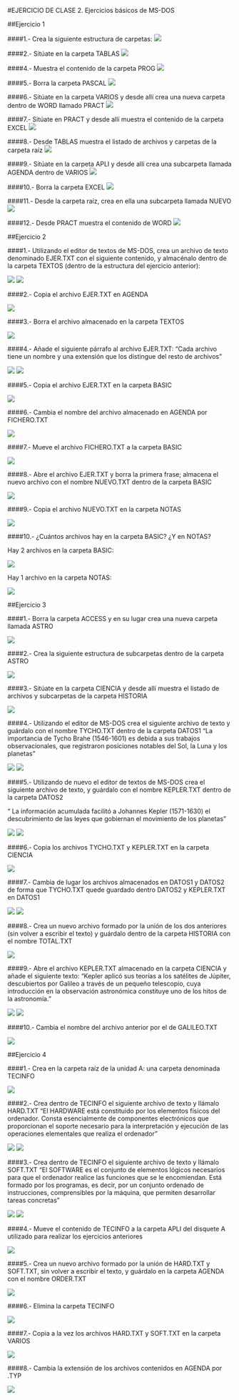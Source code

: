 #EJERCICIO DE CLASE 2. Ejercicios básicos de MS-DOS

##Ejercicio 1

####1.- Crea la siguiente estructura de carpetas:
<img src="https://i.gyazo.com/ac684dfb876fa7ebd459fd936c97bf57.png">

####2.- Sitúate en la carpeta TABLAS
<img src="https://i.gyazo.com/89198108e2736e52ef153615f3f57196.png">

####4.- Muestra el contenido de la carpeta PROG
<img src="https://i.gyazo.com/aaa268b3547bd195296ea91d1eaf313a.png">

####5.- Borra la carpeta PASCAL
<img src="https://i.gyazo.com/e2b5852d95fc29f58774cd3792dc0b64.png">

####6.- Sitúate en la carpeta VARIOS y desde allí crea una nueva carpeta dentro de WORD llamado PRACT
<img src="https://i.gyazo.com/cc47a2d5392c8233b33f06c7c51a450f.png">

####7.- Sitúate en PRACT y desde allí muestra el contenido de la carpeta EXCEL
<img src="https://i.gyazo.com/fece69a1187f4379b854206d6fa76cc8.png">

####8.- Desde TABLAS muestra el listado de archivos y carpetas de la carpeta raíz
<img src="https://i.gyazo.com/6620f53def8d526414af0e8f9caec21f.png">

####9.- Sitúate en la carpeta APLI y desde allí crea una subcarpeta llamada AGENDA dentro de
VARIOS
<img src="https://i.gyazo.com/f7fbafe50486acda0e2cda280f77f2cd.png">

####10.- Borra la carpeta EXCEL
<img src="https://i.gyazo.com/72a41a56e9258b645155ca740e467b57.png">

####11.- Desde la carpeta raíz, crea en ella una subcarpeta llamada NUEVO
<img src="https://i.gyazo.com/4f900e591f7858855192a853525a4176.png">

####12.- Desde PRACT muestra el contenido de WORD
<img src="https://i.gyazo.com/a7b9ff2d32223d58a185d88ddf1f8647.png">

##Ejercicio 2

####1.- Utilizando el editor de textos de MS-DOS, crea un archivo de texto denominado EJER.TXT con el siguiente contenido, y almacénalo dentro de la carpeta TEXTOS (dentro de la estructura del ejercicio anterior):

<img src = "https://i.gyazo.com/3a00ffbbffe4368e54faf0cc3f09690e.png">
<img src = "https://i.gyazo.com/e8e41ad96e356c983d525ec785dd2b84.png">

####2.- Copia el archivo EJER.TXT en AGENDA

<img src="https://i.gyazo.com/e60c7a4edcf2911d5c639a7829c89161.png">

####3.- Borra el archivo almacenado en la carpeta TEXTOS

<img src="https://i.gyazo.com/5a5f8df4dc3725743e716e74ac6a9e42.png">

####4.- Añade el siguiente párrafo al archivo EJER.TXT:
“Cada archivo tiene un nombre y una extensión que los distingue del resto de archivos”

<img src="https://i.gyazo.com/7bd11036a268329af5cdc7dca9a5ba68.png">
<img src="https://i.gyazo.com/99896ce576ba47e61ba6c7818f2c636b.png">

####5.- Copia el archivo EJER.TXT en la carpeta BASIC

<img src="https://i.gyazo.com/8af26b729237a1be23dd822d4dad1786.png">

####6.- Cambia el nombre del archivo almacenado en AGENDA por FICHERO.TXT

<img src="https://i.gyazo.com/bf3cf30983cd69cc1b009b896be38ed2.png">

####7.- Mueve el archivo FICHERO.TXT a la carpeta BASIC

<img src="https://i.gyazo.com/d908e09856328f5b4c3e7304bc6bbd74.png">

####8.- Abre el archivo EJER.TXT y borra la primera frase; almacena el nuevo archivo con el nombre NUEVO.TXT dentro de la carpeta BASIC

<img src="https://i.gyazo.com/1f49bc9eec14378555faef8b2b1f86d8.png">

####9.- Copia el archivo NUEVO.TXT en la carpeta NOTAS

<img src="https://i.gyazo.com/0e71616a478b6eb67ff5788aadebed9e.png">

####10.- ¿Cuántos archivos hay en la carpeta BASIC? ¿Y en NOTAS?

Hay 2 archivos en la carpeta BASIC:

<img src="https://i.gyazo.com/924063457d2cf7d55d0e13d471f616c2.png">

Hay 1 archivo en la carpeta NOTAS:

<img src="https://i.gyazo.com/b3a1dc8da1f81d25feec0984f1869d14.png">

##Ejercicio 3

####1.- Borra la carpeta ACCESS y en su lugar crea una nueva carpeta llamada ASTRO

<img src="https://i.gyazo.com/c79550479e596297a204e890cdcd646e.png">

####2.- Crea la siguiente estructura de subcarpetas dentro de la carpeta ASTRO

<img src="https://i.gyazo.com/7da215faba2c2720ffe2c49624079d1e.png">

####3.- Sitúate en la carpeta CIENCIA y desde allí muestra el listado de archivos y subcarpetas de la carpeta HISTORIA

<img src="https://i.gyazo.com/941f8959d2ae33f05079a5cde3392388.png">

####4.- Utilizando el editor de MS-DOS crea el siguiente archivo de texto y guárdalo con el nombre TYCHO.TXT dentro de la carpeta DATOS1
“La importancia de Tycho Brahe (1546-1601) es debida a sus trabajos
observacionales, que registraron posiciones notables del Sol, la Luna y los
planetas”

<img src="https://i.gyazo.com/d5c302d28759ed41f1f76207ad5a7e05.png">
<img src="https://i.gyazo.com/867b3477b4daafe116a6e8ec40684606.png">

####5.- Utilizando de nuevo el editor de textos de MS-DOS crea el siguiente archivo de texto, y guárdalo con el nombre KEPLER.TXT dentro de la carpeta DATOS2

“ La información acumulada facilitó a Johannes Kepler (1571-1630) el
descubrimiento de las leyes que gobiernan el movimiento de los planetas”

<img src="https://i.gyazo.com/52b061ae46738380b39c1004ae5d3244.png">
<img src="https://i.gyazo.com/5c0f1a3c8400aa6de5fc05fad5afadb3.png">

####6.- Copia los archivos TYCHO.TXT y KEPLER.TXT en la carpeta CIENCIA

<img src="https://i.gyazo.com/1aecb8f544ae0e41c239ad5d5c67fce2.png">

####7.- Cambia de lugar los archivos almacenados en DATOS1 y DATOS2 de forma que TYCHO.TXT quede guardado dentro DATOS2 y KEPLER.TXT en DATOS1

<img src="https://i.gyazo.com/e42bc9acc690003c7ccc49993786638d.png">
<img src="https://i.gyazo.com/ef67666457b52243af44c85a0558402a.png">

####8.- Crea un nuevo archivo formado por la unión de los dos anteriores (sin volver a escribir el texto) y guárdalo dentro de la carpeta HISTORIA con el nombre TOTAL.TXT

<img src="https://i.gyazo.com/b573a207ec401d85c30c4e3c0a93e7d4.png">

####9.- Abre el archivo KEPLER.TXT almacenado en la carpeta CIENCIA y añade el siguiente texto:
“Kepler aplicó sus teorías a los satélites de Júpiter, descubiertos por
Galileo a través de un pequeño telescopio, cuya introducción en la
observación astronómica constituye uno de los hitos de la astronomía.”

<img src="https://i.gyazo.com/396eb9d126ea441472ee05af4a2616a2.png">
<img src="https://i.gyazo.com/2820edcef002f8164ab817c4c980e97b.png">

####10.- Cambia el nombre del archivo anterior por el de GALILEO.TXT

<img src="https://i.gyazo.com/4a7bc47f63d9b2a619f1bc70532b3854.png">

##Ejercicio 4

####1.- Crea en la carpeta raíz de la unidad A: una carpeta denominada TECINFO

<img src="https://i.gyazo.com/e7467f10a2894794466d7a04d8d5406b.png">

####2.- Crea dentro de TECINFO el siguiente archivo de texto y llámalo HARD.TXT
“El HARDWARE está constituido por los elementos físicos del ordenador.
Consta esencialmente de componentes electrónicos que proporcionan el
soporte necesario para la interpretación y ejecución de las operaciones
elementales que realiza el ordenador”

<img src="https://i.gyazo.com/b95e05e04e1c2583db7499889e10ba14.png">
<img src="https://i.gyazo.com/64b9890581862992465d8b227184a3da.png">

####3.- Crea dentro de TECINFO el siguiente archivo de texto y llámalo SOFT.TXT
“El SOFTWARE es el conjunto de elementos lógicos necesarios para que el
ordenador realice las funciones que se le encomiendan. Está formado por
los programas, es decir, por un conjunto ordenado de instrucciones,
comprensibles por la máquina, que permiten desarrollar tareas concretas”

<img src="https://i.gyazo.com/b9d2b4d3cd5931c61b46566eaf39a84b.png">
<img src="https://i.gyazo.com/d3442ee991bd8853c2d2fdd612fb192d.png">

####4.- Mueve el contenido de TECINFO a la carpeta APLI del disquete A utilizado para realizar los ejercicios anteriores

<img src="https://i.gyazo.com/928dec3345a85ed01d7ff1888feeffd1.png">

####5.- Crea un nuevo archivo formado por la unión de HARD.TXT y SOFT.TXT, sin volver a escribir el texto, y guárdalo en la carpeta AGENDA con el nombre ORDER.TXT

<img src="https://i.gyazo.com/9da5bd580feb6f9e540c5ebb27650a14.png">

####6.- Elimina la carpeta TECINFO

<img src="https://i.gyazo.com/1644f1ee9d8e1019dcb8015b7745ecde.png">

####7.- Copia a la vez los archivos HARD.TXT y SOFT.TXT en la carpeta VARIOS

<img src="https://i.gyazo.com/6532e226be971b5fd153c4f5a35d0c9f.png">

####8.- Cambia la extensión de los archivos contenidos en AGENDA por .TYP

<img src="https://i.gyazo.com/7475b81eaf9b9286435930142768373d.png">







